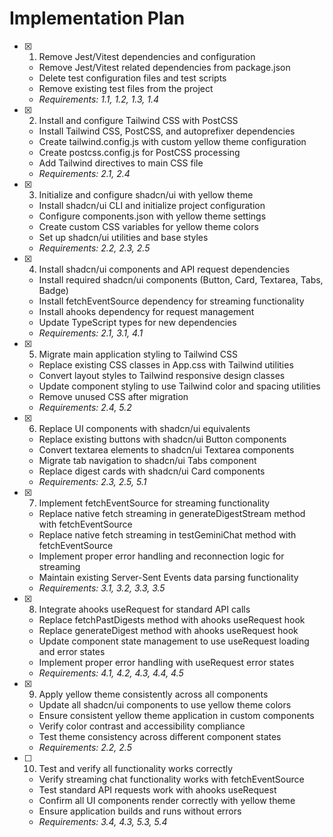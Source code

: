# Implementation Plan

- [x] 1. Remove Jest/Vitest dependencies and configuration
  - Remove Jest/Vitest related dependencies from package.json
  - Delete test configuration files and test scripts
  - Remove existing test files from the project
  - _Requirements: 1.1, 1.2, 1.3, 1.4_

- [x] 2. Install and configure Tailwind CSS with PostCSS
  - Install Tailwind CSS, PostCSS, and autoprefixer dependencies
  - Create tailwind.config.js with custom yellow theme configuration
  - Create postcss.config.js for PostCSS processing
  - Add Tailwind directives to main CSS file
  - _Requirements: 2.1, 2.4_

- [x] 3. Initialize and configure shadcn/ui with yellow theme
  - Install shadcn/ui CLI and initialize project configuration
  - Configure components.json with yellow theme settings
  - Create custom CSS variables for yellow theme colors
  - Set up shadcn/ui utilities and base styles
  - _Requirements: 2.2, 2.3, 2.5_

- [x] 4. Install shadcn/ui components and API request dependencies
  - Install required shadcn/ui components (Button, Card, Textarea, Tabs, Badge)
  - Install fetchEventSource dependency for streaming functionality
  - Install ahooks dependency for request management
  - Update TypeScript types for new dependencies
  - _Requirements: 2.1, 3.1, 4.1_

- [x] 5. Migrate main application styling to Tailwind CSS
  - Replace existing CSS classes in App.css with Tailwind utilities
  - Convert layout styles to Tailwind responsive design classes
  - Update component styling to use Tailwind color and spacing utilities
  - Remove unused CSS after migration
  - _Requirements: 2.4, 5.2_

- [x] 6. Replace UI components with shadcn/ui equivalents
  - Replace existing buttons with shadcn/ui Button components
  - Convert textarea elements to shadcn/ui Textarea components
  - Migrate tab navigation to shadcn/ui Tabs component
  - Replace digest cards with shadcn/ui Card components
  - _Requirements: 2.3, 2.5, 5.1_

- [x] 7. Implement fetchEventSource for streaming functionality
  - Replace native fetch streaming in generateDigestStream method with fetchEventSource
  - Replace native fetch streaming in testGeminiChat method with fetchEventSource
  - Implement proper error handling and reconnection logic for streaming
  - Maintain existing Server-Sent Events data parsing functionality
  - _Requirements: 3.1, 3.2, 3.3, 3.5_

- [x] 8. Integrate ahooks useRequest for standard API calls
  - Replace fetchPastDigests method with ahooks useRequest hook
  - Replace generateDigest method with ahooks useRequest hook
  - Update component state management to use useRequest loading and error states
  - Implement proper error handling with useRequest error states
  - _Requirements: 4.1, 4.2, 4.3, 4.4, 4.5_

- [x] 9. Apply yellow theme consistently across all components
  - Update all shadcn/ui components to use yellow theme colors
  - Ensure consistent yellow theme application in custom components
  - Verify color contrast and accessibility compliance
  - Test theme consistency across different component states
  - _Requirements: 2.2, 2.5_

- [ ] 10. Test and verify all functionality works correctly
  - Verify streaming chat functionality works with fetchEventSource
  - Test standard API requests work with ahooks useRequest
  - Confirm all UI components render correctly with yellow theme
  - Ensure application builds and runs without errors
  - _Requirements: 3.4, 4.3, 5.3, 5.4_